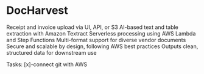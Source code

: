 # DocHarvest
Receipt and invoice upload via UI, API, or S3  AI-based text and table extraction with Amazon Textract  Serverless processing using AWS Lambda and Step Functions  Multi-format support for diverse vendor documents  Secure and scalable by design, following AWS best practices  Outputs clean, structured data for downstream use

Tasks:
[x]-connect git with AWS
